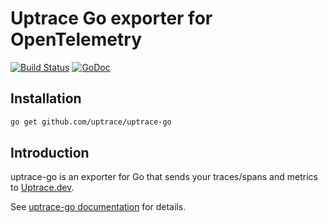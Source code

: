 # Uptrace Go exporter for OpenTelemetry

[![Build Status](https://travis-ci.org/uptrace/uptrace-go.svg?branch=master)](https://travis-ci.org/uptrace/uptrace-go)
[![GoDoc](https://godoc.org/github.com/uptrace/uptrace-go?status.svg)](https://pkg.go.dev/github.com/uptrace/uptrace-go?tab=doc)

## Installation

```bash
go get github.com/uptrace/uptrace-go
```

## Introduction

uptrace-go is an exporter for Go that sends your traces/spans and metrics to
[Uptrace.dev](https://uptrace.dev).

See [uptrace-go documentation](https://docs.uptrace.dev/go/) for details.
